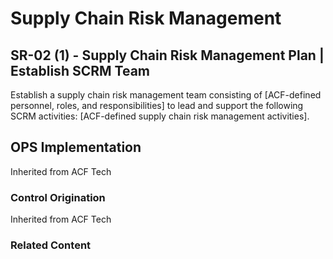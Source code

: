 # Supply Chain Risk Management
## SR-02 (1) - Supply Chain Risk Management Plan | Establish SCRM Team

Establish a supply chain risk management team consisting of [ACF-defined personnel, roles, and responsibilities] to lead and support the following SCRM activities: [ACF-defined supply chain risk management activities].

## OPS Implementation

Inherited from ACF Tech

### Control Origination

Inherited from ACF Tech

### Related Content
